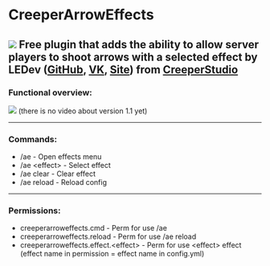 # CreeperArrowEffects
![](https://ledev.ru/files/github/CreeperArrowEffectsPOSTER.png)
Free plugin that adds the ability to allow server players to shoot arrows with a selected effect by LEDev ([GitHub](https://github.com/LEDev-ru), [VK](https://vk.com/leokrech), [Site](https://ledev.ru)) from [CreeperStudio](https://vk.com/creeper_studio)
---
### Functional overview:

[![](http://img.youtube.com/vi/Jj8vQ9s8nuU/0.jpg)](http://www.youtube.com/watch?v=Jj8vQ9s8nuU)
(there is no video about version 1.1 yet)

---
### Commands:

 - /ae - Open effects menu
 - /ae <effect\> - Select effect
 - /ae clear - Clear effect
 - /ae reload - Reload config

---
### Permissions:

 - creeperarroweffects.cmd - Perm for use /ae
 - creeperarroweffects.reload - Perm for use /ae reload
 - creeperarroweffects.effect.<effect\> - Perm for use <effect\> effect (effect name in permission = effect name in config.yml)